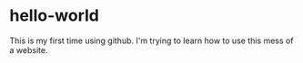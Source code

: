 # hello-world
This is my first time using github. 
I'm trying to learn how to use this mess of a website.
